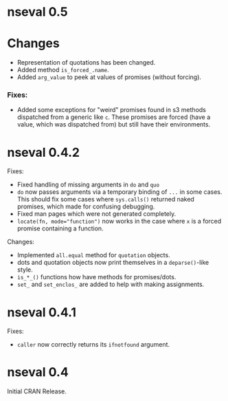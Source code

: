 # nseval 0.5

# Changes

* Representation of quotations has been changed.
* Added method `is_forced_.name`.
* Added `arg_value` to peek at values of promises (without forcing).

### Fixes:

* Added some exceptions for "weird" promises found in s3 methods dispatched from a generic like `c`. These promises are forced (have a value, which was dispatched from) but still have their environments.

# nseval 0.4.2

Fixes:
* Fixed handling of missing arguments in `do` and `quo`
* `do` now passes arguments via a temporary binding of `...` in some
  cases. This should fix some cases where `sys.calls()` returned naked
  promises, which made for confusing debugging.
* Fixed man pages which were not generated completely.
* `locate(fn, mode="function")` now works in the case where `x` is
  a forced promise containing a function.

Changes:
* Implemented `all.equal` method for `quotation` objects.
* dots and quotation objects now print themselves in a `deparse()`-like style.
* `is_*_()` functions how have methods for promises/dots.
* `set_` and `set_enclos_` are added to help with making assignments.

# nseval 0.4.1

Fixes:
 * `caller` now correctly returns its `ifnotfound` argument.
 
# nseval 0.4

Initial CRAN Release.
